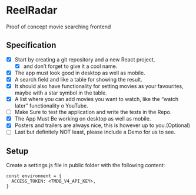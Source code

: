 # ReelRadar

Proof of concept movie searching frontend

## Specification

- [X] Start by creating a git repository and a new React project,
  - [X] and don’t forget to give it a cool name.
- [X] The app must look good in desktop as well as mobile.
- [X] A search field and like a table for showing the result.
- [X] It should also have functionality for setting movies as your favourites, maybe with a star symbol in the table.
- [X] A list where you can add movies you want to watch, like the “watch later” functionality o YouTube.
- [ ] Make Sure to test the application and write the tests in the Repo.
- [X] The App Must Be working on desktop as well as mobile.
- [X] Posters and trailers are always nice, this is however up to you.(Optional)
- [ ] Last but definitely NOT least, please include a Demo for us to see.

## Setup

Create a settings.js file in public folder with the following content:
```
const environment = {
  ACCESS_TOKEN: <TMDB_V4_API_KEY>,
}
```
